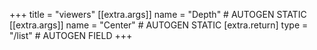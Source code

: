 +++
title = "viewers"
[[extra.args]]
name = "Depth" # AUTOGEN STATIC
[[extra.args]]
name = "Center" # AUTOGEN STATIC
[extra.return]
type = "/list" # AUTOGEN FIELD
+++